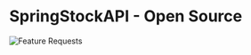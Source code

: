# SpringStockAPI - Open Source

![Feature Requests](https://img.shields.io/github/issues/Zakaria0907/SpringStockAPI?label=feature%20request%20issues&color=yellow&link=https%3A%2F%2Fgithub.com%2FZakaria0907%2FSpringStockAPI%2Flabels%2Fenhancement)

